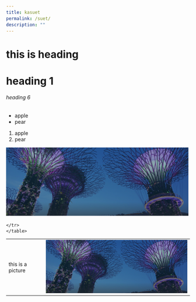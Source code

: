 ```yaml
---
title: kasuet
permalink: /suet/
description: ""
---
```

# this is heading

<h1> heading 1 </h1>

<h6> heading 6 </h6>


<ul>
	<li>apple</li>
	<li>pear</li>
</ul>
	

<ol>
	<li>apple</li>
	<li>pear</li>
</ol>


<img src="/images/hero-banner.png" style="width:500px">


<table>
	<tr> 
		<td> this is a picture </td>
		<td><img src="/images/hero-banner.png" style="width:500px"></td>
		
	</tr>
	</table>
	
					
	